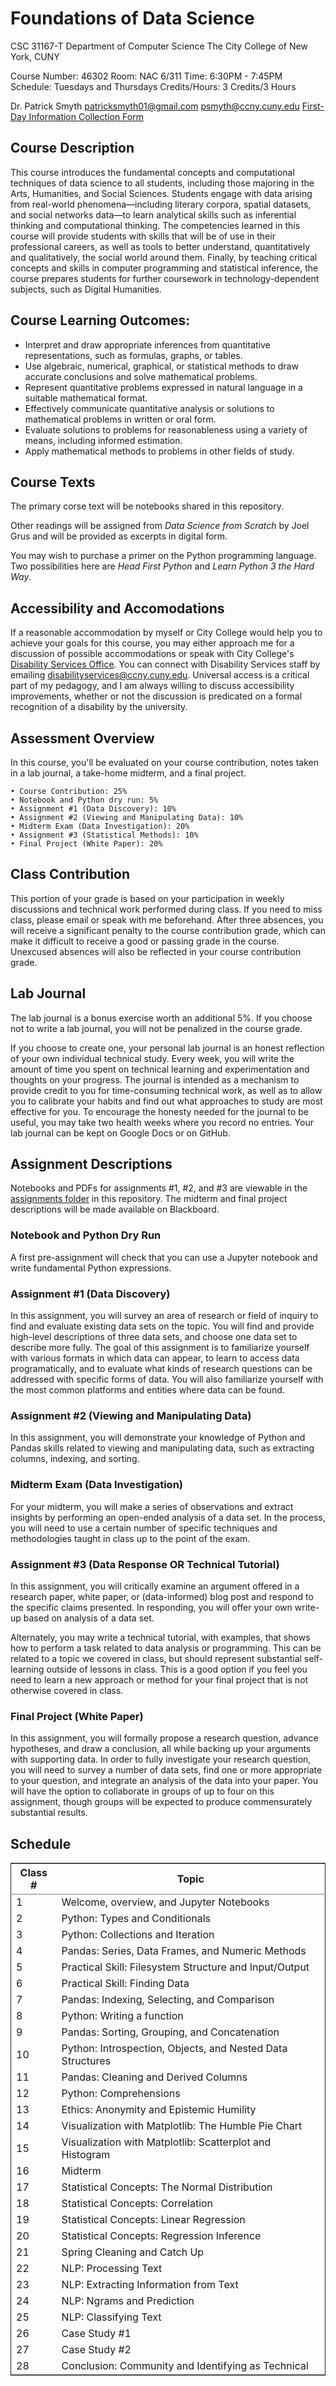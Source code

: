 # Foundations of Data Science

CSC 31167-T
Department of Computer Science
The City College of New York, CUNY

Course Number: 46302
Room: NAC 6/311
Time: 6:30PM - 7:45PM
Schedule: Tuesdays and Thursdays
Credits/Hours: 3 Credits/3 Hours

Dr. Patrick Smyth
patricksmyth01@gmail.com
psmyth@ccny.cuny.edu
[First-Day Information Collection Form](https://docs.google.com/forms/d/e/1FAIpQLSeoXk2ow9Yzn-CqH5-t5qgB1rGyXSWstJB7Yx7ptbcUng2BRg/viewform?usp=sf_link)

## Course Description

This course introduces the fundamental concepts and computational techniques of data science to all students, including those majoring in the Arts, Humanities, and Social Sciences. Students engage with data arising from real-world phenomena—including literary corpora, spatial datasets, and social networks data—to learn analytical skills such as inferential thinking and computational thinking. The competencies learned in this course will provide students with skills that will be of use in their professional careers, as well as tools to better understand, quantitatively and qualitatively, the social world around them. Finally, by teaching critical concepts and skills in computer programming and statistical inference, the course prepares students for further coursework in technology-dependent subjects, such as Digital Humanities.

## Course Learning Outcomes:

- Interpret and draw appropriate inferences from quantitative representations, such as formulas, graphs, or tables.
- Use algebraic, numerical, graphical, or statistical methods to draw accurate conclusions and solve mathematical problems.
- Represent quantitative problems expressed in natural language in a suitable mathematical format.
- Effectively communicate quantitative analysis or solutions to mathematical problems in written or oral form.
- Evaluate solutions to problems for reasonableness using a variety of means, including informed estimation.
- Apply mathematical methods to problems in other fields of study.

## Course Texts

The primary corse text will be notebooks shared in this repository.

Other readings will be assigned from *Data Science from Scratch* by Joel Grus and will be provided as excerpts in digital form.

You may wish to purchase a primer on the Python programming language. Two possibilities here are *Head First Python* and *Learn Python 3 the Hard Way*.

## Accessibility and Accomodations

If a reasonable accommodation by myself or City College would help you to achieve your goals for this course, you may either approach me for a discussion of possible accommodations or speak with City College's [Disability Services Office](https://www.ccny.cuny.edu/accessability). You can connect with Disability Services staff by emailing disabilityservices@ccny.cuny.edu. Universal access is a critical part of my pedagogy, and I am always willing to discuss accessibility improvements, whether or not the discussion is predicated on a formal recognition of a disability by the university.

## Assessment Overview

In this course, you'll be evaluated on your course contribution, notes taken in a lab journal, a take-home midterm, and a final project.

	• Course Contribution: 25%
	• Notebook and Python dry run: 5%
	• Assignment #1 (Data Discovery): 10%
	• Assignment #2 (Viewing and Manipulating Data): 10%
	• Midterm Exam (Data Investigation): 20%
	• Assignment #3 (Statistical Methods): 10%
	• Final Project (White Paper): 20%

## Class Contribution

This portion of your grade is based on your participation in weekly discussions and technical work performed during class. If you need to miss class, please email or speak with me beforehand. After three absences, you will receive a significant penalty to the course contribution grade, which can make it difficult to receive a good or passing grade in the course. Unexcused absences will also be reflected in your course contribution grade.

## Lab Journal

The lab journal is a bonus exercise worth an additional 5%. If you choose not to write a lab journal, you will not be penalized in the course grade.

If you choose to create one, your personal lab journal is an honest reflection of your own individual technical study. Every week, you will write the amount of time you spent on technical learning and experimentation and thoughts on your progress. The journal is intended as a mechanism to provide credit to you for time-consuming technical work, as well as to allow you to calibrate your habits and find out what approaches to study are most effective for you. To encourage the honesty needed for the journal to be useful, you may take two health weeks where you record no entries. Your lab journal can be kept on Google Docs or on GitHub.

## Assignment Descriptions

Notebooks and PDFs for assignments #1, #2, and #3 are viewable in the [assignments folder](https://github.com/smythp/foundations-data-science/tree/master/assignments) in this repository. The midterm and final project descriptions will be made available on Blackboard.

### Notebook and Python Dry Run

A first pre-assignment will check that you can use a Jupyter notebook and write fundamental Python expressions.


### Assignment #1 (Data Discovery)

In this assignment, you will survey an area of research or field of inquiry to find and evaluate existing data sets on the topic. You will find and provide high-level descriptions of three data sets, and choose one data set to describe more fully. The goal of this assignment is to familiarize yourself with various formats in which data can appear, to learn to access data programatically, and to evaluate what kinds of research questions can be addressed with specific forms of data. You will also familiarize yourself with the most common platforms and entities where data can be found.

### Assignment #2 (Viewing and Manipulating Data)

In this assignment, you will demonstrate your knowledge of Python and Pandas skills related to viewing and manipulating data, such as extracting columns, indexing, and sorting.

### Midterm Exam (Data Investigation)

For your midterm, you will make a series of observations and extract insights by performing an open-ended analysis of a data set. In the process, you will need to use a certain number of specific techniques and methodologies taught in class up to the point of the exam.

### Assignment #3 (Data Response OR Technical Tutorial)

In this assignment, you will critically examine an argument offered in a research paper, white paper, or (data-informed) blog post and respond to the specific claims presented. In responding, you will offer your own write-up based on analysis of a data set.

Alternately, you may write a technical tutorial, with examples, that shows how to perform a task related to data analysis or programming. This can be related to a topic we covered in class, but should represent substantial self-learning outside of lessons in class. This is a good option if you feel you need to learn a new approach or method for your final project that is not otherwise covered in class.

### Final Project (White Paper)

In this assignment, you will formally propose a research question, advance hypotheses, and draw a conclusion, all while backing up your arguments with supporting data. In order to fully investigate your research question, you will need to survey a number of data sets, find one or more appropriate to your question, and integrate an analysis of the data into your paper. You will have the option to collaborate in groups of up to four on this assignment, though groups will be expected to produce commensurately substantial results.

## Schedule

<table border="2" cellspacing="0" cellpadding="6" rules="groups" frame="hsides">


<colgroup>
<col  class="org-right" />

<col  class="org-left" />
</colgroup>
<thead>
<tr>
<th scope="col" class="org-right">Class #</th>
<th scope="col" class="org-left">Topic</th>
</tr>
</thead>
<tbody>
<tr>
<td class="org-right">1</td>
<td class="org-left">Welcome, overview, and Jupyter Notebooks</td>
</tr>

<tr>
<td class="org-right">2</td>
<td class="org-left">Python: Types and Conditionals</td>
</tr>

<tr>
<td class="org-right">3</td>
<td class="org-left">Python: Collections and Iteration</td>
</tr>

<tr>
<td class="org-right">4</td>
<td class="org-left">Pandas: Series, Data Frames, and Numeric Methods</td>
</tr>

<tr>
<td class="org-right">5</td>
<td class="org-left">Practical Skill: Filesystem Structure and Input/Output</td>
</tr>

<tr>
<td class="org-right">6</td>
<td class="org-left">Practical Skill: Finding Data</td>
</tr>

<tr>
<td class="org-right">7</td>
<td class="org-left">Pandas: Indexing, Selecting, and Comparison</td>
</tr>

<tr>
<td class="org-right">8</td>
<td class="org-left">Python: Writing a function</td>
</tr>

<tr>
<td class="org-right">9</td>
<td class="org-left">Pandas: Sorting, Grouping, and Concatenation</td>
</tr>

<tr>
<td class="org-right">10</td>
<td class="org-left">Python: Introspection, Objects, and Nested Data Structures</td>
</tr>

<tr>
<td class="org-right">11</td>
<td class="org-left">Pandas: Cleaning and Derived Columns</td>
</tr>

<tr>
<td class="org-right">12</td>
<td class="org-left">Python: Comprehensions</td>
</tr>

<tr>
<td class="org-right">13</td>
<td class="org-left">Ethics: Anonymity and Epistemic Humility</td>
</tr>

<tr>
<td class="org-right">14</td>
<td class="org-left">Visualization with Matplotlib: The Humble Pie Chart</td>
</tr>

<tr>
<td class="org-right">15</td>
<td class="org-left">Visualization with Matplotlib: Scatterplot and Histogram</td>
</tr>

<tr>
<td class="org-right">16</td>
<td class="org-left">Midterm</td>
</tr>

<tr>
<td class="org-right">17</td>
<td class="org-left">Statistical Concepts: The Normal Distribution</td>
</tr>

<tr>
<td class="org-right">18</td>
<td class="org-left">Statistical Concepts: Correlation</td>
</tr>

<tr>
<td class="org-right">19</td>
<td class="org-left">Statistical Concepts: Linear Regression</td>
</tr>

<tr>
<td class="org-right">20</td>
<td class="org-left">Statistical Concepts: Regression Inference</td>
</tr>

<tr>
<td class="org-right">21</td>
<td class="org-left">Spring Cleaning and Catch Up</td>
</tr>

<tr>
<td class="org-right">22</td>
<td class="org-left">NLP: Processing Text</td>
</tr>

<tr>
<td class="org-right">23</td>
<td class="org-left">NLP: Extracting Information from Text</td>
</tr>

<tr>
<td class="org-right">24</td>
<td class="org-left">NLP: Ngrams and Prediction</td>
</tr>

<tr>
<td class="org-right">25</td>
<td class="org-left">NLP: Classifying Text</td>
</tr>

<tr>
<td class="org-right">26</td>
<td class="org-left">Case Study #1</td>
</tr>

<tr>
<td class="org-right">27</td>
<td class="org-left">Case Study #2</td>
</tr>

<tr>
<td class="org-right">28</td>
<td class="org-left">Conclusion: Community and Identifying as Technical</td>
</tr>
</tbody>
</table>

